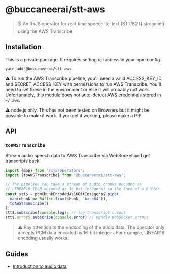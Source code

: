 # @buccaneerai/stt-aws
> 👂 An RxJS operator for real-time speech-to-text (STT/S2T) streaming using the AWS Transcribe.

## Installation
This is a private package. It requires setting up access in your npm config.

```bash
yarn add @buccaneerai/stt-aws
```

⚠️ To run the AWS Transcribe pipeline, you'll need a valid ACCESS_KEY_ID and SECRET_ACCESS_KEY with permissions to run AWS Transcribe. You'll need to set these in the environment or else it will probably not work.  Unfortunately, this module does not auto-detect AWS credentials stored in `~/.aws`.

⚠️ node.js only. This has not been tested on Browsers but it might be possible to make it work.  If you get it working, please make a PR!

## API

### `toAWSTranscribe`
Stream audio speech data to AWS Transcribe via WebSocket and get transcripts back:
```js
import {map} from 'rxjs/operators';
import {toAWSTranscribe} from '@buccaneerai/stt-aws';

// The pipeline can take a stream of audio chunks encoded as 
// LINEAR16 (PCM encoded as 16-bit integers) in the form of a Buffer
const stt$ = pcmChunkEncodedAs16BitIntegers$.pipe(
  map(chunk => Buffer.from(chunk, 'base64')),
  toAWSTranscribe()
);
stt$.subscribe(console.log); // log transcript output
stt$.error$.subscribe(console.error) // handle WebSocket errors
```

> ⚠️ Pay attention to the endcoding of the audio data.  The operator only accepts PCM data encoded as 16-bit integers. For example, LINEAR16 encoding usually works.

## Guides
- [Introduction to audio data](https://developer.mozilla.org/en-US/docs/Web/Media/Formats/Audio_concepts)
